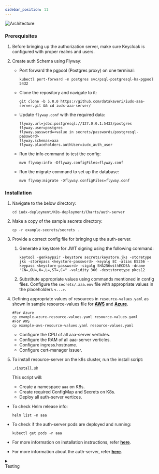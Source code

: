 ```yaml
---
sidebar_position: 11
---
```

<div style={{textAlign: 'center'}}>

![Architecture](https://s3-ap-south-1-docs-resources.s3.ap-south-1.amazonaws.com/IUDX-resources/aaa.png)<br/>

</div>

### Prerequisites

1. Before bringing up the authorization server, make sure Keycloak is configured with proper realms and users.

2. Create auth Schema using Flyway:

    - Port forward the pgpool (Postgres proxy) on one terminal:

        ```
        kubectl port-forward -n postgres svc/psql-postgresql-ha-pgpool 5432
        ```
    
    - Clone the repository and navigate to it:

        ```
        git clone -b 5.0.0 https://github.com/datakaveri/iudx-aaa-server.git && cd iudx-aaa-server/
        ```
    
    - Update `flyway.conf` with the required data:

        ```
        flyway.url=jdbc:postgresql://127.0.0.1:5432/postgres
        flyway.user=postgres
        flyway.password=<value in secrets/passwords/postgresql-password>
        flyway.schemas=aaa
        flyway.placeholders.authUser=iudx_auth_user
        ```
    - Run the info command to test the config:
        ```
        mvn flyway:info -Dflyway.configFiles=flyway.conf
        ```
    - Run the migrate command to set up the database:
        ```
        mvn flyway:migrate -Dflyway.configFiles=flyway.conf
        ```

### Installation

1. Navigate to the below directory: 

    ```
    cd iudx-deployment/K8s-deployment/Charts/auth-server
    ```

2. Make a copy of the sample secrets directory:
    ```
    cp -r example-secrets/secrets .
    ```

3. Provide a correct config file for bringing up the auth-server.

    1. Generate a keystore for JWT signing using the following command:
        ```
        keytool -genkeypair -keystore secrets/keystore.jks -storetype jks -storepass <keystore-password> -keyalg EC -alias ES256 -keypass <keystore-password> -sigalg SHA256withECDSA -dname "CN=,OU=,O=,L=,ST=,C=" -validity 360 -deststoretype pkcs12
        ```

    2. Substitute appropriate values using commands mentioned in config files. Configure the `secrets/.aaa.env` file with appropriate values in the placeholders `<...>`.

4. Defining appropriate values of resources in `resource-values.yaml` as shown in sample resource-values file for **[AWS](https://github.com/datakaveri/iudx-deployment/blob/5.0.0/K8s-deployment/Charts/auth-server/example-aws-resource-values.yaml)** and **[Azure](https://github.com/datakaveri/iudx-deployment/blob/5.0.0/K8s-deployment/Charts/auth-server/example-azure-resource-values.yaml)**.

    ```
    #For Azure
    cp example-azure-resource-values.yaml resource-values.yaml
    #For AWS
    cp example-aws-resource-values.yaml resource-values.yaml
    ```

    - Configure the CPU of all aaa-server verticles.
    - Configure the RAM of all aaa-server verticles.
    - Configure ingress.hostname.
    - Configure cert-manager issuer.

5. To install resource-server on the k8s cluster, run the install script:
    ```
    ./install.sh 
    ```

    This script will:
    - Create a namespace `aaa` on K8s.
    - Create required ConfigMap and Secrets on K8s.
    - Deploy all auth-server vertices.

- To check Helm release info:
    ```
    helm list -n aaa
    ```

- To check if the auth-server pods are deployed and running:
    ```
    kubectl get pods -n aaa
    ```

- For more information on installation instructions, refer **[here](https://github.com/datakaveri/iudx-deployment/tree/5.0.0/K8s-deployment/Charts/auth-server#introduction)**.
- For more information about the auth-server, refer **[here](https://github.com/datakaveri/iudx-aaa-server/tree/5.0.0#india-urban-data-exchange-iudx-authentication-authorization-and-accounting-aaa-server)**.


<details>
<summary><div class="style">Testing</div></summary>

1. Auth-server API documentation can be accessed from `https://<cos-domain>/auth/apis`.
2. Verify the endpoint `/auth/v1/cert` displays the public key of the JWT keystore generated above.
3. Check the logs of all pods in `aaa` namespace, there should not be any error log. If it's there, please address as specified/indicated by the log:

    ```
    kubectl logs -f -n aaa <aaa-pod-name>
    ```

</details>

